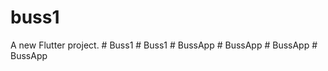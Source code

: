 # buss1

A new Flutter project.
#   B u s s 1  
 #   B u s s 1  
 #   B u s s A p p  
 #   B u s s A p p  
 #   B u s s A p p  
 #   B u s s A p p  
 